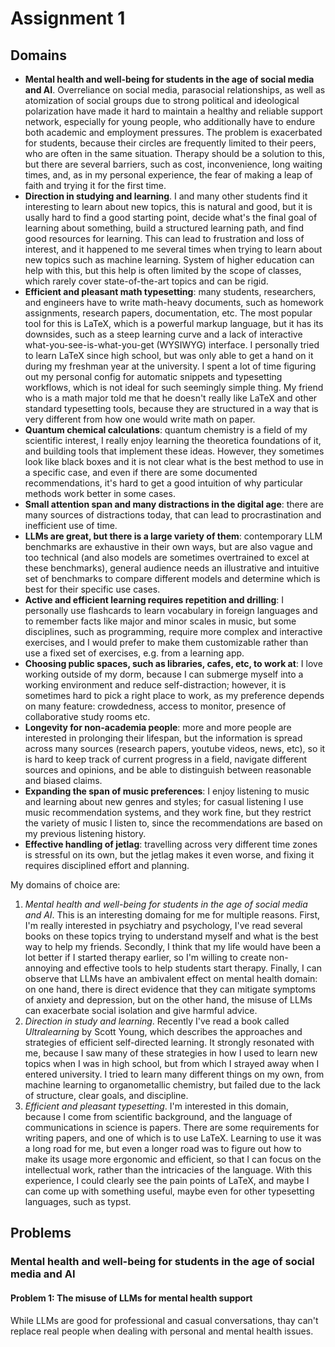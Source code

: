 # Assignment 1
## Domains
+ **Mental health and well-being for students in the age of social media and AI**.
  Overreliance on social media, parasocial relationships, as well as atomization of
  social groups due to strong political and ideological polarization have made it hard
  to maintain a healthy and reliable support network, especially for young people, who
  additionally have to endure both academic and employment pressures. The problem is
  exacerbated for students, because their circles are frequently limited to their
  peers, who are often in the same situation. Therapy should be a solution to this,
  but there are several barriers, such as cost, inconvenience, long waiting times,
  and, as in my personal experience, the fear of making a leap of faith and trying it
  for the first time.
+ **Direction in studying and learning**. I and many other students find it interesting
  to learn about new topics, this is natural and good, but it is usally hard to find a
  good starting point, decide what's the final goal of learning about something, build
  a structured learning path, and find good resources for learning. This can lead to
  frustration and loss of interest, and it happened to me several times when trying to
  learn about new topics such as machine learning. System of higher education can help
  with this, but this help is often limited by the scope of classes, which rarely
  cover state-of-the-art topics and can be rigid.
+ **Efficient and pleasant math typesetting**: many students, researchers, and
  engineers have to write math-heavy documents, such as homework assignments, research
  papers, documentation, etc. The most popular tool for this is LaTeX, which is a
  powerful markup language, but it has its downsides, such as a steep learning curve
  and a lack of interactive what-you-see-is-what-you-get (WYSIWYG) interface. I
  personally tried to learn LaTeX since high school, but was only able to get a hand
  on it during my freshman year at the university. I spent a lot of time figuring out
  my personal config for automatic snippets and typesetting workflows, which is not
  ideal for such seemingly simple thing. My friend who is a math major told me that he
  doesn't really like LaTeX and other standard typesetting tools, because they are
  structured in a way that is very different from how one would write math on paper.
+ **Quantum chemical calculations**: quantum chemistry is a field of my scientific
  interest, I really enjoy learning the theoretica foundations of it, and building
  tools that implement these ideas. However, they sometimes look like black boxes and
  it is not clear what is the best method to use in a specific case, and even if there
  are some documented recommendations, it's hard to get a good intuition of why
  particular methods work better in some cases.
+ **Small attention span and many distractions in the digital age**: there are many
  sources of distractions today, that can lead to procrastination and inefficient use
  of time.
+ **LLMs are great, but there is a large variety of them**: contemporary LLM
  benchmarks are exhaustive in their own ways, but are also vague and too technical
  (and also models are sometimes overtrained to excel at these benchmarks), general
  audience needs an illustrative and intuitive set of benchmarks to compare different
  models and determine which is best for their specific use cases.
+ **Active and efficient learning requires repetition and drilling**: I personally use
  flashcards to learn vocabulary in foreign languages and to remember facts like
  major and minor scales in music, but some disciplines, such as programming, require
  more complex and interactive exercises, and I would prefer to make them
  customizable rather than use a fixed set of exercises, e.g. from a learning app.
+ **Choosing public spaces, such as libraries, cafes, etc, to work at**: I love
  working outside of my dorm, because I can submerge myself into a working environment
  and reduce self-distraction; however, it is sometimes hard to pick a right place to
  work, as my preference depends on many feature: crowdedness, access to monitor,
  presence of collaborative study rooms etc. 
+ **Longevity for non-academia people**: more and more people are interested in
  prolonging their lifespan, but the information is spread across many sources
  (research papers, youtube videos, news, etc), so it is hard to keep track of current
  progress in a field, navigate different sources and opinions, and be able to
  distinguish between reasonable and biased claims.
+ **Expanding the span of music preferences**: I enjoy listening to music and learning
  about new genres and styles; for casual listening I use music recommendation
  systems, and they work fine, but they restrict the variety of music I listen to,
  since the recommendations are based on my previous listening history.
+ **Effective handling of jetlag**: travelling across very different time zones is
  stressful on its own, but the jetlag makes it even worse, and fixing it requires
  disciplined effort and planning.

My domains of choice are:
1. *Mental health and well-being for students in the age of social media and AI*. This
   is an interesting domaing for me for multiple reasons. First, I'm really interested
   in psychiatry and psychology, I've read several books on these topics trying to
   understand myself and what is the best way to help my friends. Secondly, I think
   that my life would have been a lot better if I started therapy earlier, so I'm
   willing to create non-annoying and effective tools to help students start therapy.
   Finally, I can observe that LLMs have an ambivalent effect on mental health domain:
   on one hand, there is direct evidence that they can mitigate symptoms of anxiety and
   depression, but on the other hand, the misuse of LLMs can exacerbate social
   isolation and give harmful advice.
2. *Direction in study and learning*. Recently I've read a book called *Ultralearning* by
   Scott Young, which describes the approaches and strategies of efficient
   self-directed learning. It strongly resonated with me, because I saw many of these
   strategies in how I used to learn new topics when I was in high school, but from
   which I strayed away when I entered university. I tried to learn many different
   things on my own, from machine learning to organometallic chemistry, but failed due
   to the lack of structure, clear goals, and discipline.
3. *Efficient and pleasant typesetting*. I'm interested in this domain, because I come
   from scientific background, and the language of communications in science is
   papers. There are some requirements for writing papers, and one of which is to use
   LaTeX. Learning to use it was a long road for me, but even a longer road was to
   figure out how to make its usage more ergonomic and efficient, so that I can focus
   on the intellectual work, rather than the intricacies of the language. With this
   experience, I could clearly see the pain points of LaTeX, and maybe I can come up
   with something useful, maybe even for other typesetting languages, such as typst.

## Problems
### Mental health and well-being for students in the age of social media and AI
#### Problem 1: The misuse of LLMs for mental health support
While LLMs are good for professional and casual conversations, thay can't replace real
people when dealing with personal and mental health issues.

